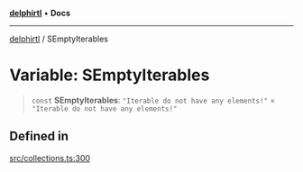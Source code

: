 [**delphirtl**](../README.md) • **Docs**

***

[delphirtl](../globals.md) / SEmptyIterables

# Variable: SEmptyIterables

> `const` **SEmptyIterables**: `"Iterable do not have any elements!"` = `"Iterable do not have any elements!"`

## Defined in

[src/collections.ts:300](https://github.com/chuacw/delphirtl/blob/b363681ceafc5201b1500ec74e5ca8bda65687c6/src/collections.ts#L300)
